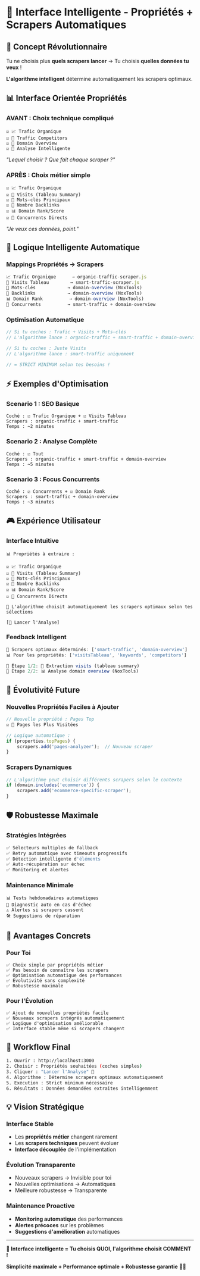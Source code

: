 # 🧠 Interface Intelligente - Propriétés + Scrapers Automatiques

## 🎯 **Concept Révolutionnaire**

Tu ne choisis plus **quels scrapers lancer** → Tu choisis **quelles données tu veux** !

**L'algorithme intelligent** détermine automatiquement les scrapers optimaux.

## 📊 **Interface Orientée Propriétés**

### **AVANT** : Choix technique compliqué
```
☑️ 📈 Trafic Organique
☑️ 🚗 Traffic Competitors  
☑️ 🎯 Domain Overview
☑️ 🧠 Analyse Intelligente
```
*"Lequel choisir ? Que fait chaque scraper ?"*

### **APRÈS** : Choix métier simple
```
☑️ 📈 Trafic Organique
☑️ 🚗 Visits (Tableau Summary)
☑️ 🔑 Mots-clés Principaux
☑️ 🔗 Nombre Backlinks
☑️ 📊 Domain Rank/Score
☑️ 🏁 Concurrents Directs
```
*"Je veux ces données, point."*

## 🧠 **Logique Intelligente Automatique**

### Mappings Propriétés → Scrapers
```javascript
📈 Trafic Organique      → organic-traffic-scraper.js
🚗 Visits Tableau        → smart-traffic-scraper.js
🔑 Mots-clés            → domain-overview (NoxTools)
🔗 Backlinks            → domain-overview (NoxTools)
📊 Domain Rank          → domain-overview (NoxTools)
🏁 Concurrents          → smart-traffic + domain-overview
```

### Optimisation Automatique
```javascript
// Si tu coches : Trafic + Visits + Mots-clés
// L'algorithme lance : organic-traffic + smart-traffic + domain-overview

// Si tu coches : Juste Visits
// L'algorithme lance : smart-traffic uniquement

// = STRICT MINIMUM selon tes besoins !
```

## ⚡ **Exemples d'Optimisation**

### Scenario 1 : SEO Basique
```
Coché : ☑️ Trafic Organique + ☑️ Visits Tableau
Scrapers : organic-traffic + smart-traffic
Temps : ~2 minutes
```

### Scenario 2 : Analyse Complète
```
Coché : ☑️ Tout
Scrapers : organic-traffic + smart-traffic + domain-overview  
Temps : ~5 minutes
```

### Scenario 3 : Focus Concurrents
```
Coché : ☑️ Concurrents + ☑️ Domain Rank
Scrapers : smart-traffic + domain-overview
Temps : ~3 minutes
```

## 🎮 **Expérience Utilisateur**

### Interface Intuitive
```
📊 Propriétés à extraire :

☑️ 📈 Trafic Organique
☑️ 🚗 Visits (Tableau Summary)  
☑️ 🔑 Mots-clés Principaux
☑️ 🔗 Nombre Backlinks
☑️ 📊 Domain Rank/Score
☑️ 🏁 Concurrents Directs

🧠 L'algorithme choisit automatiquement les scrapers optimaux selon tes sélections

[🚀 Lancer l'Analyse]
```

### Feedback Intelligent
```javascript
🧠 Scrapers optimaux déterminés: ['smart-traffic', 'domain-overview']
📊 Pour les propriétés: ['visitsTableau', 'keywords', 'competitors']

🔄 Étape 1/2: 🚗 Extraction visits (tableau summary)
🔄 Étape 2/2: 📊 Analyse domain overview (NoxTools)
```

## 🔄 **Évolutivité Future**

### Nouvelles Propriétés Faciles à Ajouter
```javascript
// Nouvelle propriété : Pages Top
☑️ 📄 Pages les Plus Visitées

// Logique automatique :
if (properties.topPages) {
    scrapers.add('pages-analyzer');  // Nouveau scraper
}
```

### Scrapers Dynamiques
```javascript
// L'algorithme peut choisir différents scrapers selon le contexte
if (domain.includes('ecommerce')) {
    scrapers.add('ecommerce-specific-scraper');
}
```

## 🛡️ **Robustesse Maximale**

### Stratégies Intégrées
```javascript
✅ Sélecteurs multiples de fallback
✅ Retry automatique avec timeouts progressifs  
✅ Détection intelligente d'éléments
✅ Auto-récupération sur échec
✅ Monitoring et alertes
```

### Maintenance Minimale
```
📊 Tests hebdomadaires automatiques
🔧 Diagnostic auto en cas d'échec
⚠️ Alertes si scrapers cassent
🛠️ Suggestions de réparation
```

## 🎯 **Avantages Concrets**

### Pour Toi
```
✅ Choix simple par propriétés métier
✅ Pas besoin de connaître les scrapers
✅ Optimisation automatique des performances
✅ Évolutivité sans complexité
✅ Robustesse maximale
```

### Pour l'Évolution
```
✅ Ajout de nouvelles propriétés facile
✅ Nouveaux scrapers intégrés automatiquement
✅ Logique d'optimisation améliorable
✅ Interface stable même si scrapers changent
```

## 🚀 **Workflow Final**

```bash
1. Ouvrir : http://localhost:3000
2. Choisir : Propriétés souhaitées (coches simples)  
3. Cliquer : "Lancer l'Analyse" 🚀
4. Algorithme : Détermine scrapers optimaux automatiquement
5. Exécution : Strict minimum nécessaire
6. Résultats : Données demandées extraites intelligemment
```

## 💡 **Vision Stratégique**

### Interface Stable
- Les **propriétés métier** changent rarement
- Les **scrapers techniques** peuvent évoluer
- **Interface découplée** de l'implémentation

### Évolution Transparente
- Nouveaux scrapers → Invisible pour toi
- Nouvelles optimisations → Automatiques
- Meilleure robustesse → Transparente

### Maintenance Proactive
- **Monitoring automatique** des performances
- **Alertes précoces** sur les problèmes
- **Suggestions d'amélioration** automatiques

---

**🧠 Interface intelligente = Tu choisis QUOI, l'algorithme choisit COMMENT !**

**Simplicité maximale + Performance optimale + Robustesse garantie** 🚀✨